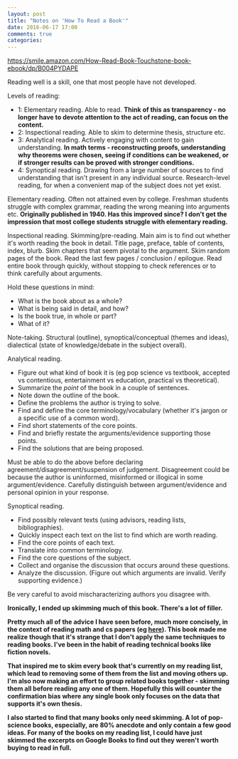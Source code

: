 ```yaml
---
layout: post
title: "Notes on 'How To Read a Book'"
date: 2016-06-17 17:00
comments: true
categories: 
---
```


<https://smile.amazon.com/How-Read-Book-Touchstone-book-ebook/dp/B004PYDAPE>

Reading well is a skill, one that most people have not developed.

Levels of reading:

* 1: Elementary reading. Able to read. __Think of this as transparency - no longer have to devote attention to the act of reading, can focus on the content.__
* 2: Inspectional reading. Able to skim to determine thesis, structure etc.
* 3: Analytical reading. Actively engaging with content to gain understanding. __In math terms - reconstructing proofs, understanding why theorems were chosen, seeing if conditions can be weakened, or if stronger results can be proved with stronger conditions.__
* 4: Synoptical reading. Drawing from a large number of sources to find understanding that isn't present in any individual source. Research-level reading, for when a convenient map of the subject does not yet exist. 

Elementary reading. Often not attained even by college. Freshman students struggle with complex grammar, reading the wrong meaning into arguments etc. __Originally published in 1940. Has this improved since? I don't get the impression that most college students struggle with elementary reading.__

Inspectional reading. Skimming/pre-reading. Main aim is to find out whether it's worth reading the book in detail. Title page, preface, table of contents, index, blurb. Skim chapters that seem pivotal to the argument. Skim random pages of the book. Read the last few pages / conclusion / epilogue. Read entire book through quickly, without stopping to check references or to think carefully about arguments.

Hold these questions in mind:

* What is the book about as a whole?
* What is being said in detail, and how?
* Is the book true, in whole or part?
* What of it?

Note-taking. Structural (outline), synoptical/conceptual (themes and ideas), dialectical (state of knowledge/debate in the subject overall). 

Analytical reading. 

* Figure out what kind of book it is (eg pop science vs textbook, accepted vs contentious, entertainment vs education, practical vs theoretical).
* Summarize the *point* of the book in a couple of sentences.
* Note down the outline of the book.
* Define the problems the author is trying to solve.
* Find and define the core terminology/vocabulary (whether it's jargon or a specific use of a common word).
* Find short statements of the core points.
* Find and briefly restate the arguments/evidence supporting those points.
* Find the solutions that are being proposed.

Must be able to do the above before declaring agreement/disagreement/suspension of judgement. Disagreement could be because the author is uninformed, misinformed or illogical in some argument/evidence. Carefully distinguish between argument/evidence and personal opinion in your response.

Synoptical reading.

* Find possibly relevant texts (using advisors, reading lists, bibliographies). 
* Quickly inspect each text on the list to find which are worth reading.
* Find the core points of each text.
* Translate into common terminology.
* Find the core questions of the subject.
* Collect and organise the discussion that occurs around these questions.
* Analyze the discussion. (Figure out which arguments are invalid. Verify supporting evidence.)

Be very careful to avoid mischaracterizing authors you disagree with. 

__Ironically, I ended up skimming much of this book. There's a lot of filler.__

__Pretty much all of the advice I have seen before, much more concisely, in the context of reading math and cs papers (eg [here](https://www.cs.jhu.edu/~jason/advice/how-to-read-a-paper.html)). This book made me realize though that it's strange that I don't apply the same techniques to reading books. I've been in the habit of reading technical books like fiction novels.__

__That inspired me to skim every book that's currently on my reading list, which lead to removing some of them from the list and moving others up. I'm also now making an effort to group related books together - skimming them all before reading any one of them. Hopefully this will counter the confirmation bias where any single book only focuses on the data that supports it's own thesis.__

__I also started to find that many books only need skimming. A lot of pop-science books, especially, are 80% anecdote and only contain a few good ideas. For many of the books on my reading list, I could have just skimmed the excerpts on Google Books to find out they weren't worth buying to read in full.__
